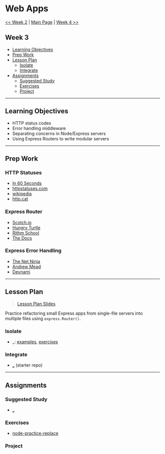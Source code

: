 # Web Apps

[<< Week 2](../week-2/README.md) | [Main Page](../README.md) | [Week 4 >>](../week-4/README.md)

## Week 3

- [Learning Objectives](#learning-objectives)
- [Prep Work](#prep-work)
- [Lesson Plan](#lesson-plan)
  - [Isolate](#isolate)
  - [Integrate](#integrate)
- [Assignments](#assignments)
  - [Suggested Study](#suggested-study)
  - [Exercises](#exercises)
  - [Project](#project)

---

## Learning Objectives

- HTTP status codes
- Error handling middleware
- Separating concerns in Node/Express servers
- Using Express Routers to write modular servers

---

## Prep Work

### HTTP Statuses

- [In 60 Seconds](https://www.youtube.com/watch?v=GrNrcmD6HLA)
- [httpstatuses.com](https://httpstatuses.com/)
- [wikipedia](https://en.wikipedia.org/wiki/List_of_HTTP_status_codes)
- [http.cat](https://http.cat/)

### Express Router

- [Scotch.io](https://scotch.io/tutorials/learn-to-use-the-new-router-in-expressjs-4)
- [Hungry Turtle](https://www.youtube.com/watch?v=paNikhYqdz0)
- [Rithm School](https://www.youtube.com/watch?v=Lxp7147emnM)
- [The Docs](https://expressjs.com/en/guide/routing.html)

### Express Error Handling

- [The Net Ninja](https://www.youtube.com/watch?v=w1V2SdzdQBs)
- [Andrew Mead](https://www.youtube.com/watch?v=R4uiu3fR38I)
- [Devnami](https://www.youtube.com/watch?v=pYj48mDXHBU)

---

## Lesson Plan

> [Lesson Plan Slides](https://hackyourfuture.be/module-name/week-X)

Practice refactoring small Express apps from single-file servers into multiple files using `express.Router()`.

### Isolate

- \_: [examples](../isolate/_/REVIEW.md), [exercises](../isolate/_/REVIEW.md)

### Integrate

- [\_](https://github.com/hackyourfuturebelgium/coming-soon) (starter repo)

---

## Assignments

### Suggested Study

- [\_](_)

### Exercises

* [node-practice-replace](https://github.com/HackYourFutureBelgium/node-practice-replace)

### Project
